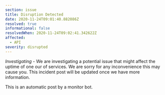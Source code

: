 ```yaml
---
section: issue
title: Disruption Detected
date: 2020-11-24T09:01:40.882086Z
resolved: true
informational: false
resolvedWhen: 2020-11-24T09:02:41.342622Z
affected:
  - API
severity: disrupted
---
```

*Investigating* - We are investigating a potential issue that might affect the uptime of one our of services. We are sorry for any inconvenience this may cause you. This incident post will be updated once we have more information.

This is an automatic post by a monitor bot.
        